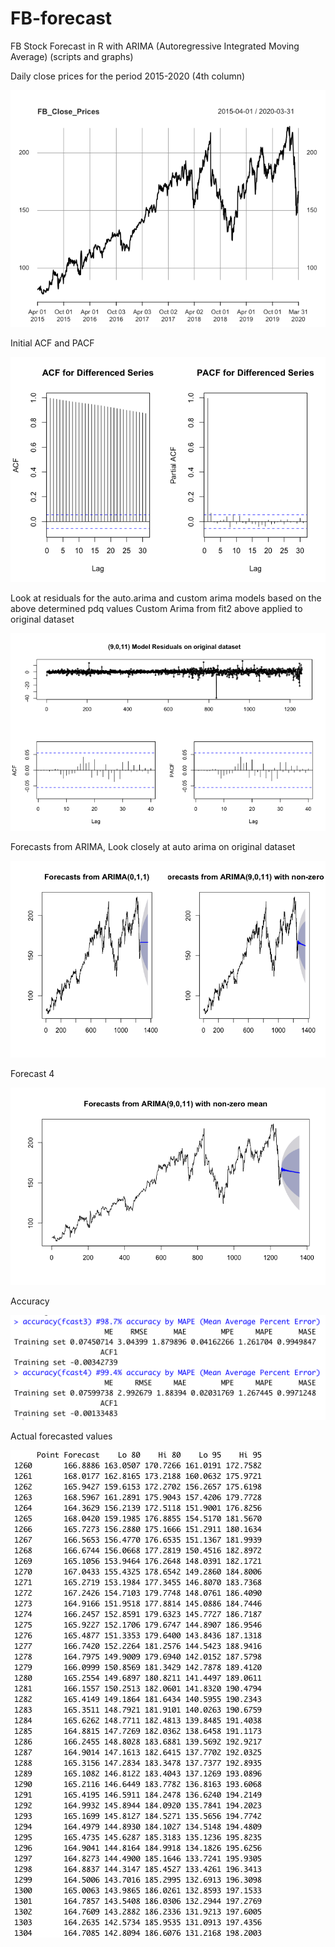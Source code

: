 # FB-forecast
FB Stock Forecast in R with ARIMA (Autoregressive Integrated Moving Average) (scripts and graphs)

Daily close prices for the period 2015-2020 (4th column)

![Image](https://github.com/adaynygmanov/FB-forecast/blob/master/Charts/FB%20Close%20Prices.png)

Initial ACF and PACF 

![Image](https://github.com/adaynygmanov/FB-forecast/blob/master/Charts/ACF%20and%20PACF1.png)

Look at residuals for the auto.arima and custom arima models based on the above determined pdq values
Custom Arima from fit2 above applied to original dataset

![Image](https://github.com/adaynygmanov/FB-forecast/blob/master/Charts/Custom%20arima%20model%20residuals.png)

Forecasts from ARIMA, Look closely at auto arima on original dataset

![Image](https://github.com/adaynygmanov/FB-forecast/blob/master/Charts/Forecasts%20with%20ARIMA2.png)

Forecast 4



![Image](https://github.com/adaynygmanov/FB-forecast/blob/master/Charts/Custom%20arima%20forecast.png)



Accuracy 


![Image](https://github.com/adaynygmanov/FB-forecast/blob/master/Charts/Accuracy.png)



Actual forecasted values

![Image](https://github.com/adaynygmanov/FB-forecast/blob/master/Charts/Actual%20forecasted%20values.png)



